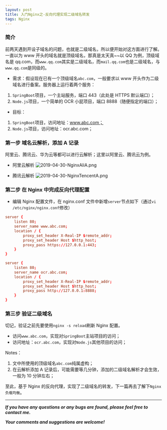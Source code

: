 ```yaml
---
layout: post
title: 入门Nginx之-反向代理实现二级域名转发
tags: Nginx
---
```


### 简介

前两天遇到开设子域名的问题，也就是二级域名，所以便开始对这方面进行了解。一直以为 www 开头的域名就是顶级域名，那真是太天真~~以 QQ 为例，顶级域名是 qq.com，而`www.qq.com`其实是二级域名，而`mail.qq.com`也是二级域名，与`www.qq.com`是同级的。

- 需求：假设现在已有一个顶级域名`abc.com`，一般要求以 www 开头作为二级域名进行备案。服务器上运行着两个服务：

1. `SpringBoot`项目，一个主站服务，端口 443（此处是 HTTPS 默认端口）；
2. `Node.js`项目，一个简单的 OCR 小屁项目，端口 8888（随便指定的端口）；

- 目标：

1. `SpringBoot`项目，访问地址：www.abc.com；
2. `Node.js`项目，访问地址：ocr.abc.com；

### 第一步 域名云解析，添加 A 记录

阿里云、腾讯云、华为云等都可以进行云解析；这里以阿里云、腾讯云为例。

- 阿里云解析
  ![2019-04-30-NginxAliA.png](https://github.com/heartsuit/heartsuit.github.io/raw/master/pictures/2019-04-30-NginxAliA.png)

- 腾讯云解析
  ![2019-04-30-NginxTencentA.png](https://github.com/heartsuit/heartsuit.github.io/raw/master/pictures/2019-04-30-NginxTencentA.png)

### 第二步 在 Nginx 中完成反向代理配置

- 编辑 Nginx 配置文件，在 nginx.conf 文件中新增`server`节点如下（通过`vi /etc/nginx/nginx.conf`修改）

```conf
server {
    listen 80;
    server_name www.abc.com;
    location / {
        proxy_set_header X-Real-IP $remote_addr;
        proxy_set_header Host $http_host;
        proxy_pass https://127.0.0.1:443;
    }
}

server {
    listen 80;
    server_name ocr.abc.com;
    location / {
        proxy_set_header X-Real-IP $remote_addr;
        proxy_set_header Host $http_host;
        proxy_pass http://127.0.0.1:8888;
    }
}
```

### 第三步 验证二级域名

切记，验证之前先要使用`nginx -s reload`刷新 Nginx 配置。

- 访问`www.abc.com`，实现对`SpringBoot`主站项目的访问；
- 访问地址：`ocr.abc.com`，实现对`Node.js`其他项目的访问；

Notes：

1. 文中所使用的顶级域名`abc.com`纯属虚构；
2. 在云解析添加 A 记录后，可能需要等几分钟，添加的二级域名解析才会生效，一般为 10 分钟左右；

至此，基于 Nginx 的反向代理，实现了二级域名的转发，下一篇再去了解下`Nginx负载均衡`。

---

**_If you have any questions or any bugs are found, please feel free to contact me._**

**_Your comments and suggestions are welcome!_**
